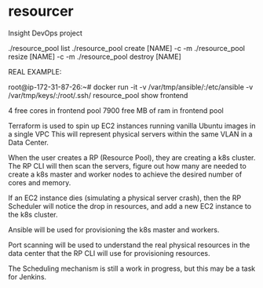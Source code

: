 # resourcer
Insight DevOps project


./resource_pool list
./resource_pool create [NAME] -c <CORES> -m <Memory>
./resource_pool resize [NAME] -c <CORES> -m <Memory>
./resource_pool destroy [NAME]

REAL EXAMPLE:

root@ip-172-31-87-26:~# docker run -it -v /var/tmp/ansible/:/etc/ansible -v /var/tmp/keys/:/root/.ssh/ resource_pool show frontend

4 free cores in frontend pool
7900 free MB of ram in frontend pool


Terraform is used to spin up EC2 instances running vanilla Ubuntu images in a single VPC
This will represent physical servers within the same VLAN in a Data Center. 

When the user creates a RP (Resource Pool), they are creating a k8s cluster. 
The RP CLI will then scan the servers, figure out how many are needed to create a k8s master
and worker nodes to achieve the desired number of cores and memory. 

If an EC2 instance dies (simulating a physical server crash), then the RP Scheduler will 
notice the drop in resources, and add a new EC2 instance to the k8s cluster. 

Ansible will be used for provisioning the k8s master and workers.

Port scanning will be used to understand the real physical resources in the data center that
the RP CLI will use for provisioning resources. 

The Scheduling mechanism is still a work in progress, but this may be a task for Jenkins. 
